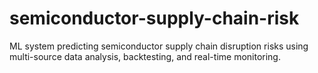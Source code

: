 # semiconductor-supply-chain-risk
ML system predicting semiconductor supply chain disruption risks using multi-source data analysis, backtesting, and real-time monitoring.
